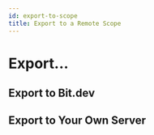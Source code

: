 ```yaml
---
id: export-to-scope
title: Export to a Remote Scope
---
```


# Export...

## Export to Bit.dev

## Export to Your Own Server
